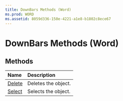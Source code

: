 ```yaml
---
title: DownBars Methods (Word)
ms.prod: WORD
ms.assetid: 8059d336-150e-4221-a1e8-b1802c8ece67
---
```



# DownBars Methods (Word)

## Methods



|**Name**|**Description**|
|:-----|:-----|
|[Delete](downbars-delete-method-word.md)|Deletes the object.|
|[Select](downbars-select-method-word.md)|Selects the object.|

